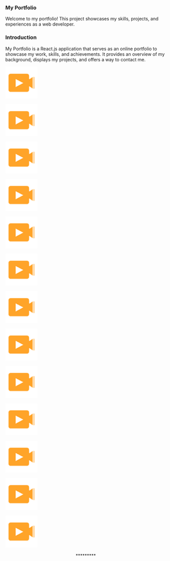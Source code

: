 ### My Portfolio
Welcome to my portfolio! This project showcases my skills, projects, and experiences as a web developer.


### Introduction
My Portfolio is a React.js application that serves as an online portfolio to showcase my work, skills, and achievements. It provides an overview of my background, displays my projects, and offers a way to contact me.


<p align="left" > <img src="assets/img/wow.png" width="100px"/> </p>


<p align="left" > <img src="assets/img/wow.png" width="100px"/> </p>



<p align="left" > <img src="assets/img/wow.png" width="100px"/> </p>



<p align="left" > <img src="assets/img/wow.png" width="100px"/> </p>



<p align="left" > <img src="assets/img/wow.png" width="100px"/> </p>



<p align="left" > <img src="assets/img/wow.png" width="100px"/> </p>



<p align="left" > <img src="assets/img/wow.png" width="100px"/> </p>



<p align="left" > <img src="assets/img/wow.png" width="100px"/> </p>



<p align="left" > <img src="assets/img/wow.png" width="100px"/> </p>



<p align="left" > <img src="assets/img/wow.png" width="100px"/> </p>



<p align="left" > <img src="assets/img/wow.png" width="100px"/> </p>



<p align="left" > <img src="assets/img/wow.png" width="100px"/> </p>



<p align="left" > <img src="assets/img/wow.png" width="100px"/> </p>





<p align="center">*********</p>


